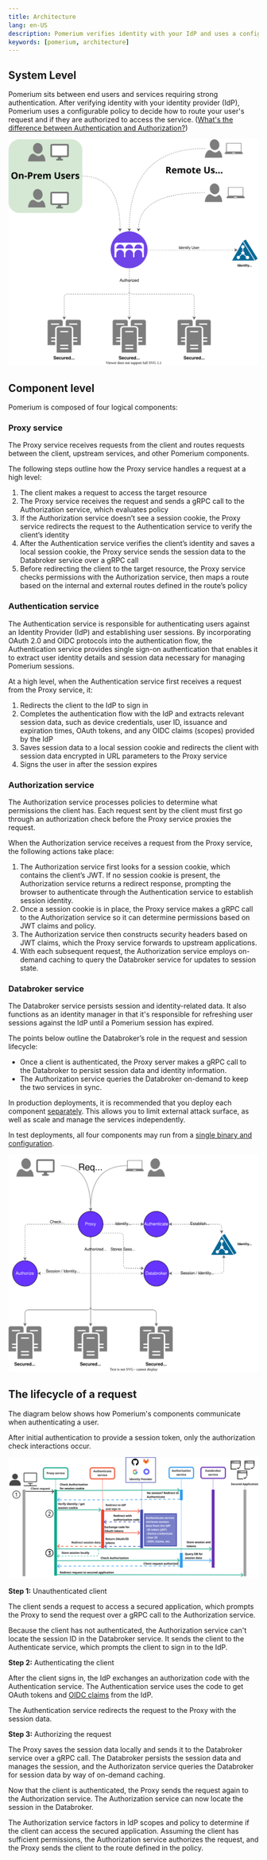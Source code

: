 ```yaml
---
title: Architecture
lang: en-US
description: Pomerium verifies identity with your IdP and uses a configurable policy to route requests and decide if a user is authorized to access the service.
keywords: [pomerium, architecture]
---
```


## System Level

Pomerium sits between end users and services requiring strong authentication. After verifying identity with your identity provider (IdP), Pomerium uses a configurable policy to decide how to route your user's request and if they are authorized to access the service. ([What's the difference between Authentication and Authorization?](https://www.pomerium.com/blog/authentication-v-authorization/))

![pomerium architecture diagram](./img/architecture/pomerium-system-context.svg)

## Component level

Pomerium is composed of four logical components:

### Proxy service

The Proxy service receives requests from the client and routes requests between the client, upstream services, and other Pomerium components.

The following steps outline how the Proxy service handles a request at a high level:

1. The client makes a request to access the target resource
1. The Proxy service receives the request and sends a gRPC call to the Authorization service, which evaluates policy
1. If the Authorization service doesn’t see a session cookie, the Proxy service redirects the request to the Authentication service to verify the client’s identity
1. After the Authentication service verifies the client’s identity and saves a local session cookie, the Proxy service sends the session data to the Databroker service over a gRPC call
1. Before redirecting the client to the target resource, the Proxy service checks permissions with the Authorization service, then maps a route based on the internal and external routes defined in the route’s policy

### Authentication service

The Authentication service is responsible for authenticating users against an Identity Provider (IdP) and establishing user sessions. By incorporating OAuth 2.0 and OIDC protocols into the authentication flow, the Authentication service provides single sign-on authentication that enables it to extract user identity details and session data necessary for managing Pomerium sessions.

At a high level, when the Authentication service first receives a request from the Proxy service, it:

1. Redirects the client to the IdP to sign in
1. Completes the authentication flow with the IdP and extracts relevant session data, such as device credentials, user ID, issuance and expiration times, OAuth tokens, and any OIDC claims (scopes) provided by the IdP
1. Saves session data to a local session cookie and redirects the client with session data encrypted in URL parameters to the Proxy service
1. Signs the user in after the session expires

### Authorization service

The Authorization service processes policies to determine what permissions the client has. Each request sent by the client must first go through an authorization check before the Proxy service proxies the request.

When the Authorization service receives a request from the Proxy service, the following actions take place:

1. The Authorization service first looks for a session cookie, which contains the client’s JWT. If no session cookie is present, the Authorization service returns a redirect response, prompting the browser to authenticate through the Authentication service to establish session identity.
1. Once a session cookie is in place, the Proxy service makes a gRPC call to the Authorization service so it can determine permissions based on JWT claims and policy.
1. The Authorization service then constructs security headers based on JWT claims, which the Proxy service forwards to upstream applications.
1. With each subsequent request, the Authorization service employs on-demand caching to query the Databroker service for updates to session state.

### Databroker service

The Databroker service persists session and identity-related data. It also functions as an identity manager in that it's responsible for refreshing user sessions against the IdP until a Pomerium session has expired.

The points below outline the Databroker’s role in the request and session lifecycle:

- Once a client is authenticated, the Proxy server makes a gRPC call to the Databroker to persist session data and identity information.
- The Authorization service queries the Databroker on-demand to keep the two services in sync.

In production deployments, it is recommended that you deploy each component [separately](/docs/reference/service-mode). This allows you to limit external attack surface, as well as scale and manage the services independently.

In test deployments, all four components may run from a [single binary and configuration](/docs/reference#all-in-one-vs-split-service-mode).

![pomerium architecture diagram](./img/architecture/pomerium-container-context-stateless-authn.svg)

## The lifecycle of a request

The diagram below shows how Pomerium's components communicate when authenticating a user.

After initial authentication to provide a session token, only the authorization check interactions occur.

![pomerium architecture diagram](./img/architecture/pomerium-request-flow.svg)

**Step 1:** Unauthenticated client

The client sends a request to access a secured application, which prompts the Proxy to send the request over a gRPC call to the Authorization service.

Because the client has not authenticated, the Authorization service can't locate the session ID in the Databroker service. It sends the client to the Authenticate service, which prompts the client to sign in to the IdP.

**Step 2:** Authenticating the client

After the client signs in, the IdP exchanges an authorization code with the Authentication service. The Authentication service uses the code to get OAuth tokens and [OIDC claims](https://openid.net/specs/openid-connect-basic-1_0.html) from the IdP.

The Authentication service redirects the request to the Proxy with the session data.

**Step 3:** Authorizing the request

The Proxy saves the session data locally and sends it to the Databroker service over a gRPC call. The Databroker persists the session data and manages the session, and the Authorizaton service queries the Databroker for session data by way of on-demand caching.

Now that the client is authenticated, the Proxy sends the request again to the Authorization service. The Authorization service can now locate the session in the Databroker.

The Authorization service factors in IdP scopes and policy to determine if the client can access the secured application. Assuming the client has sufficient permissions, the Authorization service authorizes the request, and the Proxy sends the client to the route defined in the policy.

